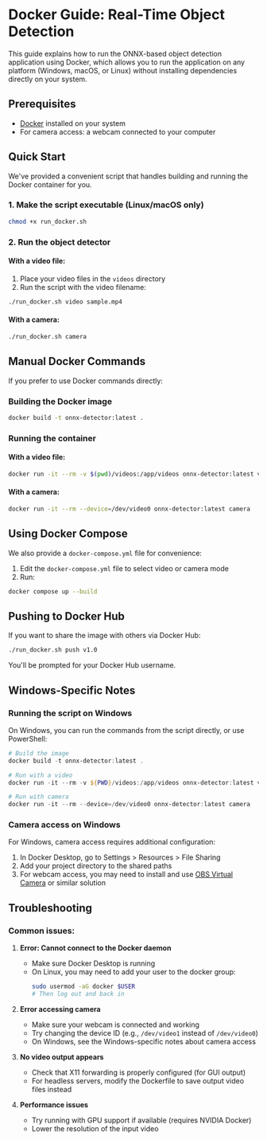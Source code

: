 # Docker Guide: Real-Time Object Detection

This guide explains how to run the ONNX-based object detection application using Docker, which allows you to run the application on any platform (Windows, macOS, or Linux) without installing dependencies directly on your system.

## Prerequisites

- [Docker](https://www.docker.com/products/docker-desktop/) installed on your system
- For camera access: a webcam connected to your computer

## Quick Start

We've provided a convenient script that handles building and running the Docker container for you.

### 1. Make the script executable (Linux/macOS only)

```bash
chmod +x run_docker.sh
```

### 2. Run the object detector

#### With a video file:

1. Place your video files in the `videos` directory
2. Run the script with the video filename:

```bash
./run_docker.sh video sample.mp4
```

#### With a camera:

```bash
./run_docker.sh camera
```

## Manual Docker Commands

If you prefer to use Docker commands directly:

### Building the Docker image

```bash
docker build -t onnx-detector:latest .
```

### Running the container

#### With a video file:

```bash
docker run -it --rm -v $(pwd)/videos:/app/videos onnx-detector:latest video sample.mp4
```

#### With a camera:

```bash
docker run -it --rm --device=/dev/video0 onnx-detector:latest camera
```

## Using Docker Compose

We also provide a `docker-compose.yml` file for convenience:

1. Edit the `docker-compose.yml` file to select video or camera mode
2. Run:

```bash
docker compose up --build
```

## Pushing to Docker Hub

If you want to share the image with others via Docker Hub:

```bash
./run_docker.sh push v1.0
```

You'll be prompted for your Docker Hub username.

## Windows-Specific Notes

### Running the script on Windows

On Windows, you can run the commands from the script directly, or use PowerShell:

```powershell
# Build the image
docker build -t onnx-detector:latest .

# Run with a video
docker run -it --rm -v ${PWD}/videos:/app/videos onnx-detector:latest video sample.mp4

# Run with camera
docker run -it --rm --device=/dev/video0 onnx-detector:latest camera
```

### Camera access on Windows

For Windows, camera access requires additional configuration:

1. In Docker Desktop, go to Settings > Resources > File Sharing
2. Add your project directory to the shared paths
3. For webcam access, you may need to install and use [OBS Virtual Camera](https://obsproject.com/) or similar solution

## Troubleshooting

### Common issues:

1. **Error: Cannot connect to the Docker daemon**
   - Make sure Docker Desktop is running
   - On Linux, you may need to add your user to the docker group:
     ```bash
     sudo usermod -aG docker $USER
     # Then log out and back in
     ```

2. **Error accessing camera**
   - Make sure your webcam is connected and working
   - Try changing the device ID (e.g., `/dev/video1` instead of `/dev/video0`)
   - On Windows, see the Windows-specific notes about camera access

3. **No video output appears**
   - Check that X11 forwarding is properly configured (for GUI output)
   - For headless servers, modify the Dockerfile to save output video files instead

4. **Performance issues**
   - Try running with GPU support if available (requires NVIDIA Docker)
   - Lower the resolution of the input video 